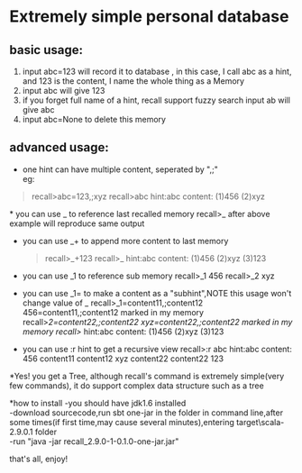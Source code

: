 Extremely simple personal database  
=========================================
  
basic usage:
------------------
1. input abc=123 will record it to database   , in this case, I call abc as a hint, and 123 is the content, I name the whole thing as a Memory
2. input abc will give 123
3. if you forget full name of a hint, recall support fuzzy search
input ab  will give abc  
4. input abc=None to delete this memory

advanced usage:
------------------
* one hint can have multiple content, seperated by ",;"  
eg:
<blockquote>  
recall>abc=123,;xyz  
recall>abc  
hint:abc  
content:  
  (1)456  
  (2)xyz  
</blockquote>
* you can use _ to reference last recalled memory  
recall>_  after above example will reproduce same output  

* you can use _+ to append more content to last memory
    <blockquote>
    recall>_+123  
    recall>_  
    hint:abc  
    content:  
      (1)456  
      (2)xyz  
      (3)123  
    </blockquote>
  
* you can use _1 to reference sub memory
recall>_1
456
recall>_2
xyz

* you can use _1= to make a content as a "subhint",NOTE this usage won't change value of _
recall>_1=content11,;content12
456=content11,;content12 marked in my memory
recall>_2=content22,;content22
xyz=content22,;content22 marked in my memory
recall>_
hint:abc
content:
  (1)456
  (2)xyz
  (3)123
  
* you can use :r hint to get a recursive view
recall>:r abc
hint:abc
content:
    456
        content11
        content12
    xyz
        content22
        content22
    123

*Yes! you get a Tree, although recall's command is extremely simple(very few commands), it do support complex data structure such as a tree  

*how to install
-you should have jdk1.6 installed  
-download sourcecode,run sbt one-jar in the folder in command line,after some times(if first time,may cause several minutes),entering target\scala-2.9.0.1 folder  
-run "java -jar recall_2.9.0-1-0.1.0-one-jar.jar"   

that's all, enjoy! 

